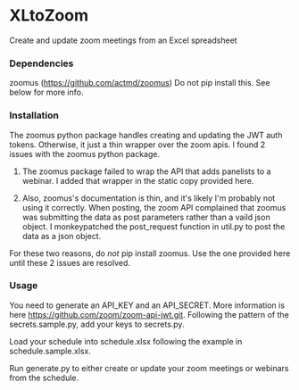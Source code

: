 # XLtoZoom

Create and update zoom meetings from an Excel spreadsheet

### Dependencies
zoomus (https://github.com/actmd/zoomus) Do not pip install this. See below for more info. 

### Installation
The zoomus python package handles creating and updating the JWT auth tokens.  Otherwise, it just a thin wrapper over the zoom apis. I found 2 issues with the zoomus python package.

1. The zoomus package failed to wrap the API that adds panelists to a webinar. I added that wrapper in the static copy provided here.

2. Also, zoomus's documentation is thin, and it's likely I'm probably not using it correctly. When posting, the zoom API complained that zoomus was submitting the data as post parameters rather than a vaild json object.   I monkeypatched the post_request function in util.py to post the data as a json object.  

For these two reasons, do *not* pip install zoomus. Use the one provided here until these 2 issues are resolved.  

### Usage

You need to generate an API_KEY and an API_SECRET.  More information is here https://github.com/zoom/zoom-api-jwt.git.  Following the pattern of the secrets.sample.py, add your keys to secrets.py.

Load your schedule into schedule.xlsx following the example in schedule.sample.xlsx.

Run generate.py to either create or update your zoom meetings or webinars from the schedule.

